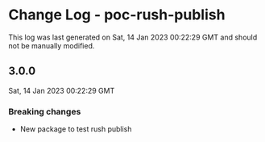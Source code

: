 # Change Log - poc-rush-publish

This log was last generated on Sat, 14 Jan 2023 00:22:29 GMT and should not be manually modified.

## 3.0.0
Sat, 14 Jan 2023 00:22:29 GMT

### Breaking changes

- New package to test rush publish

